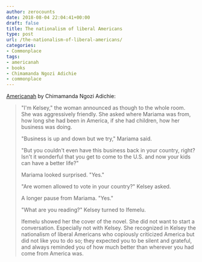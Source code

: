```yaml
---
author: zerocounts
date: 2018-08-04 22:04:41+00:00
draft: false
title: The nationalism of liberal Americans
type: post
url: /the-nationalism-of-liberal-americans/
categories:
- Commonplace
tags:
- americanah
- books
- Chimamanda Ngozi Adichie
- commonplace
---
```


[Americanah](https://www.chimamanda.com/book/americanah/) by Chimamanda Ngozi Adichie:

> "I'm Kelsey," the woman announced as though to the whole room. She was aggressively friendly. She asked where Mariama was from, how long she had been in America, if she had children, how her business was doing.
>
> "Business is up and down but we try," Mariama said.
>
> "But you couldn't even have this business back in your country, right? Isn't it wonderful that you get to come to the U.S. and now your kids can have a better life?"
>
> Mariama looked surprised. "Yes."
>
> "Are women allowed to vote in your country?" Kelsey asked.
>
> A longer pause from Mariama. "Yes."
>
> "What are you reading?" Kelsey turned to Ifemelu.
>
> Ifemelu showed her the cover of the novel. She did not want to start a conversation. Especially not with Kelsey. She recognized in Kelsey the nationalism of liberal Americans who copiously criticized America but did not like you to do so; they expected you to be silent and grateful, and always reminded you of how much better than wherever you had come from America was.
